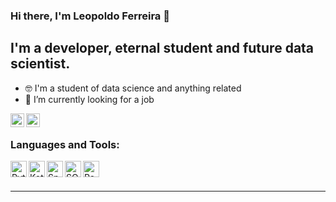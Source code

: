 ### Hi there, I'm Leopoldo Ferreira 👋 

## I'm a developer, eternal student and future data scientist.

- :nerd_face: I'm a student of data science and anything related
- :eyes: I’m currently looking for a job

[<img align="left" alt="leopoldoferreira | LinkedIn" width="22px" src="https://cdn-icons-png.flaticon.com/512/174/174857.png" />][linkedin]
[<img align="left" alt="leopoldoferreira | DataCamp" width="22px" src="https://www.datacamp.com/datacamp-sq.png?v=20102020" />][datacamp]

<br />

### Languages and Tools:

<img align="left" alt="Python" width="26px" src="https://cdn3.iconfinder.com/data/icons/logos-and-brands-adobe/512/267_Python-512.png" />
<img align="left" alt="Kotlin" width="26px" src="https://upload.wikimedia.org/wikipedia/commons/thumb/7/74/Kotlin_Icon.png/1200px-Kotlin_Icon.png" />
<img align="left" alt="Spring" width="26px" src="https://img.icons8.com/external-outline-juicy-fish/60/ffffff/external-sql-coding-and-development-outline-outline-juicy-fish.png"/>
<img align="left" alt="SQL" width="26px" src="https://img.icons8.com/ios-glyphs/30/ffffff/sql.png"/>
<img align="left" alt="Rest" width="26px" src="https://img.icons8.com/material-outlined/24/ffffff/api-settings.png" />

<br />
<br />

---
[linkedin]: https://linkedin.com/in/leopoldo-ferreira
[datacamp]: https://www.datacamp.com/profile/leopoldoferreira
